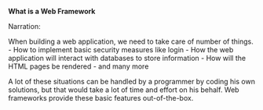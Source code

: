 **What is a Web Framework**

Narration: 

When building a web application, we need to take care of number of things.
	- How to implement basic security measures like login
	- How the web application will interact with databases to store information
	- How will the HTML pages be rendered
	- and many more

A lot of these situations can be handled by a programmer by coding his own solutions, but that would take a lot of time and effort on his behalf. Web frameworks provide these basic features out-of-the-box.
